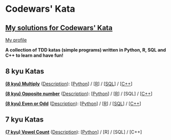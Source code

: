 # Codewars' Kata
## [My solutions for Codewars' Kata](https://www.codewars.com)

[My profile](https://www.codewars.com/users/olopez94)


<b>A collection of TDD katas (simple programs) written in  Python, R, SQL and C++ to learn and have fun!</b>

## 8 kyu Katas
[**(8 kyu) Multiply**](https://www.codewars.com/kata/multiply/) 
([Description](https://github.com/olopez94/CW/blob/master/(8%20kyu)%20Multiply/(8%20kyu)%20Multiply.md)): 
[[Python](https://github.com/olopez94/CW/blob/master/(8%20kyu)%20Multiply/(8%20kyu)%20Multiply.py)] / 
[[R](https://github.com/olopez94/CW/blob/master/(8%20kyu)%20Multiply/(8%20kyu)%20Multiply.r)] / 
[[SQL](https://github.com/olopez94/CW/blob/master/(8%20kyu)%20Multiply/(8%20kyu)%20Multiply.sql)] / 
[[C++](https://github.com/olopez94/CW/blob/master/(8%20kyu)%20Multiply/(8%20kyu)%20Multiply.cpp)]

[**(8 kyu) Opposite number**](https://www.codewars.com/kata/opposite-number) 
([Description](https://github.com/olopez94/CW/blob/master/(8%20kyu)%20Opposite%20number/(8%20kyu)%20Opposite%20number.md)): [[Python](https://github.com/olopez94/CW/blob/master/(8%20kyu)%20Opposite%20number/(8%20kyu)%20Opposite%20number.py)] / [[R](https://github.com/olopez94/CW/blob/master/(8%20kyu)%20Opposite%20number/(8%20kyu)%20Opposite%20number.r)] / 
[SQL] / 
[[C++](https://github.com/olopez94/CW/blob/master/(8%20kyu)%20Opposite%20number/(8%20kyu)%20Opposite%20number.cpp)]

[**(8 kyu) Even or Odd**](https://www.codewars.com/kata/53da3dbb4a5168369a0000fe) 
([Description](https://github.com/olopez94/codewars/blob/master/(8%20kyu)%20Even%20or%20Odd/(8%20kyu)%20Even%20or%20Odd.md)):
[[Python](https://github.com/olopez94/codewars/blob/master/(8%20kyu)%20Even%20or%20Odd/(8%20kyu)%20Even%20or%20Odd.py)] / 
[[R](https://github.com/olopez94/codewars/blob/master/(8%20kyu)%20Even%20or%20Odd/(8%20kyu)%20Even%20or%20Odd.r)] /
[[SQL](https://github.com/olopez94/codewars/blob/master/(8%20kyu)%20Even%20or%20Odd/(8%20kyu)%20Even%20or%20Odd.sql)] / 
[[C++](https://github.com/olopez94/codewars/blob/master/(8%20kyu)%20Even%20or%20Odd/(8%20kyu)%20Even%20or%20Odd.cpp)]

## 7 kyu Katas
[**(7 kyu) Vowel Count**](https://www.codewars.com/kata/54ff3102c1bad923760001f3)
([Description](https://github.com/olopez94/codewars/blob/master/(7%20kyu)%20Vowel%20Count/(7%20kyu)%20Vowel%20Count.md)):
[[Python](https://github.com/olopez94/codewars/blob/master/(7%20kyu)%20Vowel%20Count/(7%20kyu)%20Vowel%20Count.py)] /
[R] /
[SQL] /
[C++]

